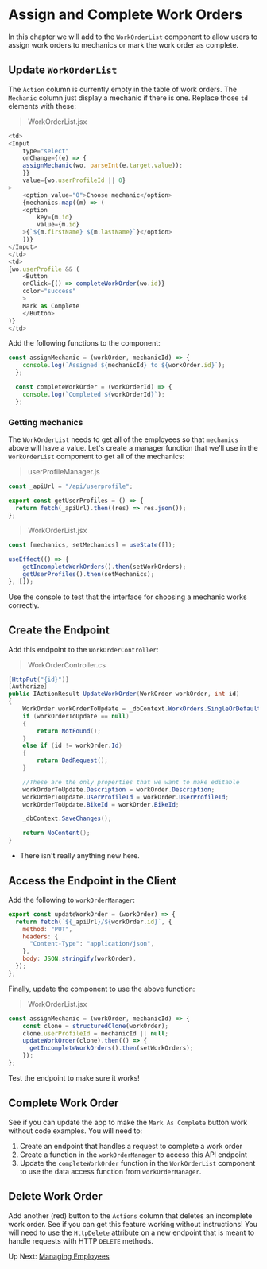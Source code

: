 # Assign and Complete Work Orders
In this chapter we will add to the `WorkOrderList` component to allow users to assign work orders to mechanics or mark the work order as complete. 

## Update `WorkOrderList`
The `Action` column is currently empty in the table of work orders. The `Mechanic` column just display a mechanic if there is one. Replace those `td` elements with these:
> WorkOrderList.jsx
``` javascript
<td>
<Input
    type="select"
    onChange={(e) => {
    assignMechanic(wo, parseInt(e.target.value));
    }}
    value={wo.userProfileId || 0}
>
    <option value="0">Choose mechanic</option>
    {mechanics.map((m) => (
    <option
        key={m.id}
        value={m.id}
    >{`${m.firstName} ${m.lastName}`}</option>
    ))}
</Input>
</td>
<td>
{wo.userProfile && (
    <Button
    onClick={() => completeWorkOrder(wo.id)}
    color="success"
    >
    Mark as Complete
    </Button>
)}
</td>
```
Add the following functions to the component:
``` javascript
const assignMechanic = (workOrder, mechanicId) => {
    console.log(`Assigned ${mechanicId} to ${workOrder.id}`);
  };

  const completeWorkOrder = (workOrderId) => {
    console.log(`Completed ${workOrderId}`);
  };
```

### Getting mechanics
The `WorkOrderList` needs to get all of the employees so that `mechanics` above will have a value. Let's create a manager function that we'll use in the `WorkOrderList` component to get all of the mechanics:
>userProfileManager.js
``` javascript
const _apiUrl = "/api/userprofile";

export const getUserProfiles = () => {
  return fetch(_apiUrl).then((res) => res.json());
};
```
>WorkOrderList.jsx
``` javascript
const [mechanics, setMechanics] = useState([]);

useEffect(() => {
    getIncompleteWorkOrders().then(setWorkOrders);
    getUserProfiles().then(setMechanics);
}, []);
```
Use the console to test that the interface for choosing a mechanic works correctly. 

## Create the Endpoint
Add this endpoint to the `WorkOrderController`:
>WorkOrderController.cs
``` csharp
[HttpPut("{id}")]
[Authorize]
public IActionResult UpdateWorkOrder(WorkOrder workOrder, int id)
{
    WorkOrder workOrderToUpdate = _dbContext.WorkOrders.SingleOrDefault(wo => wo.Id == id);
    if (workOrderToUpdate == null)
    {
        return NotFound();
    }
    else if (id != workOrder.Id)
    {
        return BadRequest();
    }

    //These are the only properties that we want to make editable
    workOrderToUpdate.Description = workOrder.Description;
    workOrderToUpdate.UserProfileId = workOrder.UserProfileId;
    workOrderToUpdate.BikeId = workOrder.BikeId;

    _dbContext.SaveChanges();

    return NoContent();
}
```
- There isn't really anything new here. 

## Access the Endpoint in the Client

Add the following to `workOrderManager`:
``` javascript
export const updateWorkOrder = (workOrder) => {
  return fetch(`${_apiUrl}/${workOrder.id}`, {
    method: "PUT",
    headers: {
      "Content-Type": "application/json",
    },
    body: JSON.stringify(workOrder),
  });
};
```
Finally, update the component to use the above function:
> WorkOrderList.jsx
``` javascript
const assignMechanic = (workOrder, mechanicId) => {
    const clone = structuredClone(workOrder);
    clone.userProfileId = mechanicId || null;
    updateWorkOrder(clone).then(() => {
      getIncompleteWorkOrders().then(setWorkOrders);
    });
};
```

Test the endpoint to make sure it works!

## Complete Work Order
See if you can update the app to make the `Mark As Complete` button work without code examples. You will need to:
1. Create an endpoint that handles a request to complete a work order
1. Create a function in the `workOrderManager` to access this API endpoint
1. Update the `completeWorkOrder` function in the `WorkOrderList` component to use the data access function from `workOrderManager`. 

## Delete Work Order
Add another (red) button to the `Actions` column that deletes an incomplete work order. See if you can get this feature working without instructions! You will need to use the `HttpDelete` attribute on a new endpoint that is meant to handle requests with HTTP `DELETE` methods. 

Up Next: [Managing Employees](./biancas-employee-roles.md)